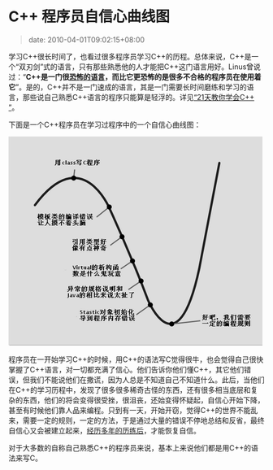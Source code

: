 # C++ 程序员自信心曲线图
>date: 2010-04-01T09:02:15+08:00


学习C++很长时间了，也看过很多程序员学习C++的历程。总体来说，C++是一个“双刃剑”式的语言，只有那些熟悉他的人才能把C++这门语言用好。Linus曾说过：“**C++是一门很[恐怖的语言](https://coolshell.cn/articles/1724.html)，而比它更恐怖的是很多不合格的程序员在使用着它**”。是的，C++并不是一门速成的语言，其是一门需要长时间磨练和学习的语言，那些说自己熟悉C++语言的程序只能算是轻浮的。详见[“21天教你学会C++ ”](https://coolshell.cn/articles/2250.html "“21天教你学会C++”")。


下面是一个C++程序员在学习过程序中的一个自信心曲线图：


[![](/assets/images/coolshell.cn/wp-content/uploads/2010/03/c++.png "C++ 程序员自信心曲线图")](/assets/images/coolshell.cn/wp-content/uploads/2010/03/c++.png) 


程序员在一开始学习C++的时候，用C++的语法写C觉得很牛，也会觉得自己很快掌握了C++语言，对一切都充满了信心。他们告诉你他们懂C++，其它他们错误，但我们不能说他们在撒谎，因为人总是不知道自己不知道什么。此后，当他们在C++的学习历程中，发现了很多很多稀奇古怪的东西，还有很多相当底层和复杂的东西，他们的将会变得很受挫，很沮丧，还始变得怀疑起，自信心开始下降，甚至有时候他们靠人品来编程。只到有一天，开始开窃，觉得C++的世界不能乱来，需要一定的规则，一定的方法，于是通过大量的错误不停地总结和反省，最终自信心又会被建立起来，[经历多年的历练后](https://coolshell.cn/articles/2250.html)，才能恢复自信。


对于大多数的自称自己熟悉C++的程序员来说，基本上来说他们都是用C++的语法来写C。


